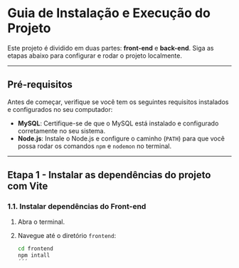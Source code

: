 # Guia de Instalação e Execução do Projeto

Este projeto é dividido em duas partes: **front-end** e **back-end**. Siga as etapas abaixo para configurar e rodar o projeto localmente.

---

## Pré-requisitos

Antes de começar, verifique se você tem os seguintes requisitos instalados e configurados no seu computador:

- **MySQL**: Certifique-se de que o MySQL está instalado e configurado corretamente no seu sistema.
- **Node.js**: Instale o Node.js e configure o caminho (`PATH`) para que você possa rodar os comandos `npm` e `nodemon` no terminal.

---

## Etapa 1 - Instalar as dependências do projeto com Vite

### 1.1. Instalar dependências do Front-end

1. Abra o terminal.
2. Navegue até o diretório `frontend`:

   ```bash
   cd frontend
   npm intall
   ´´´

